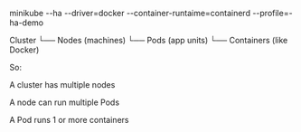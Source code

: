 minikube --ha --driver=docker --container-runtaime=containerd --profile=-ha-demo


Cluster
 └── Nodes (machines)
      └── Pods (app units)
           └── Containers (like Docker)

So:

A cluster has multiple nodes

A node can run multiple Pods

A Pod runs 1 or more containers

